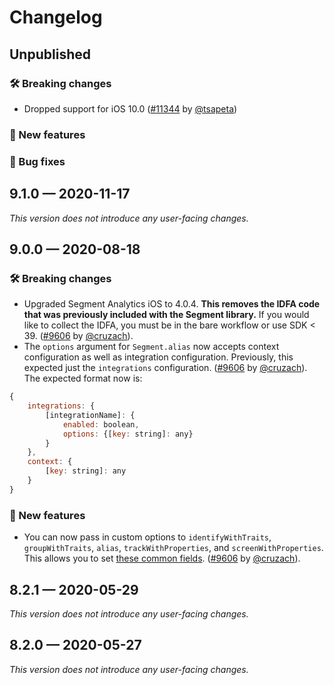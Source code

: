 # Changelog

## Unpublished

### 🛠 Breaking changes

- Dropped support for iOS 10.0 ([#11344](https://github.com/expo/expo/pull/11344) by [@tsapeta](https://github.com/tsapeta))

### 🎉 New features

### 🐛 Bug fixes

## 9.1.0 — 2020-11-17

_This version does not introduce any user-facing changes._

## 9.0.0 — 2020-08-18

### 🛠 Breaking changes

- Upgraded Segment Analytics iOS to 4.0.4. **This removes the IDFA code that was previously included with the Segment library.** If you would like to collect the IDFA, you must be in the bare workflow or use SDK < 39. ([#9606](https://github.com/expo/expo/pull/9606) by [@cruzach](https://github.com/cruzach/)).
- The `options` argument for `Segment.alias` now accepts context configuration as well as integration configuration. Previously, this expected just the `integrations` configuration. ([#9606](https://github.com/expo/expo/pull/9606) by [@cruzach](https://github.com/cruzach/)). The expected format now is:

```js
{
    integrations: {
        [integrationName]: {
            enabled: boolean,
            options: {[key: string]: any}
        }
    },
    context: {
        [key: string]: any
    }
}
```

### 🎉 New features

- You can now pass in custom options to `identifyWithTraits`, `groupWithTraits`, `alias`, `trackWithProperties`, and `screenWithProperties`. This allows you to set [these common fields](https://segment.com/docs/connections/spec/common/). ([#9606](https://github.com/expo/expo/pull/9606) by [@cruzach](https://github.com/cruzach/)).

## 8.2.1 — 2020-05-29

_This version does not introduce any user-facing changes._

## 8.2.0 — 2020-05-27

_This version does not introduce any user-facing changes._
